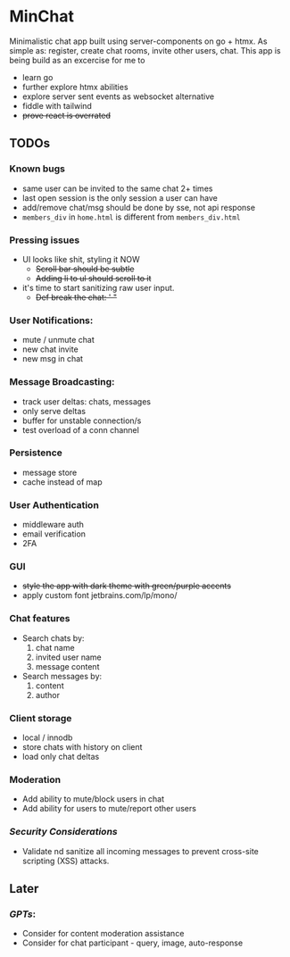 # MinChat

Minimalistic chat app built using server-components on go + htmx.
As simple as: register, create chat rooms, invite other users, chat.
This app is being build as an excercise for me to 
- learn go
- further explore htmx abilities
- explore server sent events as websocket alternative
- fiddle with tailwind
- <s>prove react is overrated</s>

## TODOs

### Known bugs
* same user can be invited to the same chat 2+ times
* last open session is the only session a user can have
* add/remove chat/msg should be done by sse, not api response
* `members_div` in `home.html` is different from `members_div.html`

### Pressing issues
* UI looks like shit, styling it NOW
    * <s>Scroll bar should be subtle</s>
    * <s>Adding li to ul should scroll to it</s>
* it's time to start sanitizing raw user input.
    * <s>Def break the chat: ' "</s>

### User Notifications:
* mute / unmute chat
* new chat invite
* new msg in chat

### Message Broadcasting: 
- track user deltas: chats, messages
- only serve deltas
- buffer for unstable connection/s
- test overload of a conn channel

### Persistence
- message store
- cache instead of map

### User Authentication
- middleware auth
- email verification
- 2FA

### GUI
- <s>style the app with dark theme with green/purple accents</s>
- apply custom font jetbrains.com/lp/mono/

### Chat features
- Search chats by: 
    1. chat name
    2. invited user name
    3. message content
- Search messages by:
    1. content
    2. author

### Client storage
- local / innodb
- store chats with history on client
- load only chat deltas

### Moderation
- Add ability to mute/block users in chat
- Add ability for users to mute/report other users

### *Security Considerations*
- Validate nd sanitize all incoming messages to prevent cross-site scripting (XSS) attacks.

## Later

### *GPTs*:
- Consider for content moderation assistance
- Consider for chat participant - query, image, auto-response
